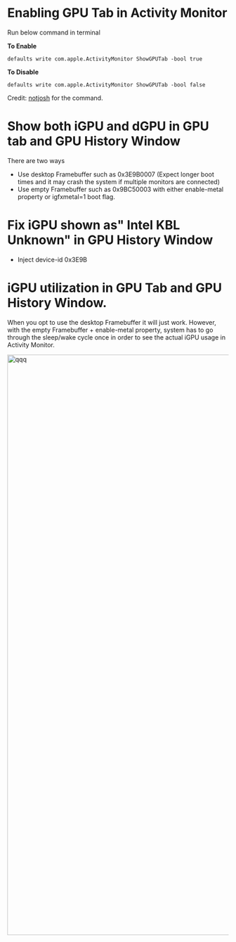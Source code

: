 # Enabling GPU Tab in Activity Monitor

Run below command in terminal

**To Enable**</br>

```shell
defaults write com.apple.ActivityMonitor ShowGPUTab -bool true
```

**To Disable**</br>

```shell
defaults write com.apple.ActivityMonitor ShowGPUTab -bool false
```

Credit: [notjosh](https://github.com/notjosh) for the command.

# Show both iGPU and dGPU in GPU tab and GPU History Window

There are two ways

- Use desktop Framebuffer such as 0x3E9B0007 (Expect longer boot times and it may crash the system if multiple monitors are connected)
- Use empty Framebuffer such as 0x9BC50003 with either enable-metal property or igfxmetal=1 boot flag.  

# Fix iGPU shown as" Intel KBL Unknown" in GPU History Window

- Inject device-id 0x3E9B

# iGPU utilization in GPU Tab and GPU History Window.

When you opt to use the desktop Framebuffer it will just work. However, with the empty Framebuffer + enable-metal property, system has to go through the sleep/wake cycle once in order to see the actual iGPU usage in Activity Monitor.

<img width="1321" alt="qqq" src="https://user-images.githubusercontent.com/97265013/215239222-c2882fd5-3ecb-40cc-a994-8958a4bf4398.png">
